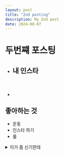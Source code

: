 ```yaml
---
layout: post
title: "2nd posting"
description: My 2nd post
date: 2024-08-07
---
```

# 두번쨰 포스팅
- ## 내 인스타



- [<img src="https://cdn-icons-png.flaticon.com/256/3621/3621435.png" width="10px" height="50px">](https://www.instagram.com/08_tb_658/?hl=ko)



## 좋아하는 것
+ 운동
+ 인스타 하기
+ 롤 
<details><summary>이거 좀 신기한데
</summary>

**ㅁㄴㅇㄹ**
</details>
